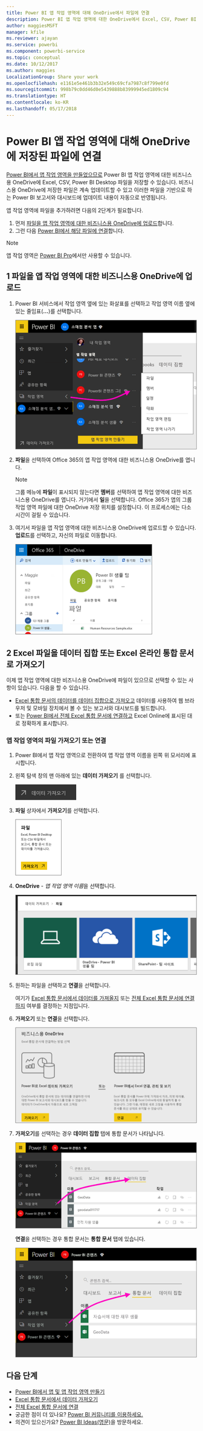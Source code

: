 ```yaml
---
title: Power BI 앱 작업 영역에 대해 OneDrive에서 파일에 연결
description: Power BI 앱 작업 영역에 대한 OneDrive에서 Excel, CSV, Power BI Desktop 파일을 저장하고 연결하는 방법에 대해 알아봅니다.
author: maggiesMSFT
manager: kfile
ms.reviewer: ajayan
ms.service: powerbi
ms.component: powerbi-service
ms.topic: conceptual
ms.date: 10/12/2017
ms.author: maggies
LocalizationGroup: Share your work
ms.openlocfilehash: e1161e5e461b3b32e549c69cfa7987c8f799e0fd
ms.sourcegitcommit: 998b79c0dd46d0e5439888b83999945ed1809c94
ms.translationtype: HT
ms.contentlocale: ko-KR
ms.lasthandoff: 05/17/2018
---
```

# <a name="connect-to-files-stored-in-onedrive-for-your-power-bi-app-workspace"></a>Power BI 앱 작업 영역에 대해 OneDrive에 저장된 파일에 연결
[Power BI에서 앱 작업 영역을 만들었으므로](service-create-distribute-apps.md) Power BI 앱 작업 영역에 대한 비즈니스용 OneDrive에 Excel, CSV, Power BI Desktop 파일을 저장할 수 있습니다. 비즈니스용 OneDrive에 저장한 파일은 계속 업데이트할 수 있고 이러한 파일을 기반으로 하는 Power BI 보고서와 대시보드에 업데이트 내용이 자동으로 반영됩니다. 

앱 작업 영역에 파일을 추가하려면 다음의 2단계가 필요합니다. 

1. 먼저 [파일을 앱 작업 영역에 대한 비즈니스용 OneDrive에 업로드](service-connect-to-files-in-app-workspace-onedrive-for-business.md#1-upload-files-to-the-onedrive-for-business-for-your-app-workspace)합니다.
2. 그런 다음 [Power BI에서 해당 파일에 연결](service-connect-to-files-in-app-workspace-onedrive-for-business.md#2-import-excel-files-as-datasets-or-as-excel-online-workbooks)합니다.

> [!NOTE]
> 앱 작업 영역은 [Power BI Pro](service-free-vs-pro.md)에서만 사용할 수 있습니다.
> 
> 

## <a name="1-upload-files-to-the-onedrive-for-business-for-your-app-workspace"></a>1 파일을 앱 작업 영역에 대한 비즈니스용 OneDrive에 업로드
1. Power BI 서비스에서 작업 영역 옆에 있는 화살표를 선택하고 작업 영역 이름 옆에 있는 줄임표(**...**)를 선택합니다. 
   
   ![](media/service-connect-to-files-in-app-workspace-onedrive-for-business/power-bi-app-ellipsis.png)
2. **파일**을 선택하여 Office 365의 앱 작업 영역에 대한 비즈니스용 OneDrive를 엽니다.
   
   > [!NOTE]
   > 그룹 메뉴에 **파일**이 표시되지 않는다면 **멤버**를 선택하여 앱 작업 영역에 대한 비즈니스용 OneDrive를 엽니다. 거기에서 **일**을 선택합니다. Office 365가 앱의 그룹 작업 영역 파일에 대한 OneDrive 저장 위치를 설정합니다. 이 프로세스에는 다소 시간이 걸릴 수 있습니다. 
   > 
   > 
3. 여기서 파일을 앱 작업 영역에 대한 비즈니스용 OneDrive에 업로드할 수 있습니다. **업로드**를 선택하고, 자신의 파일로 이동합니다.
   
   ![](media/service-connect-to-files-in-app-workspace-onedrive-for-business/pbi_grpfilesonedrive.png)

## <a name="2-import-excel-files-as-datasets-or-as-excel-online-workbooks"></a>2 Excel 파일을 데이터 집합 또는 Excel 온라인 통합 문서로 가져오기
이제 앱 작업 영역에 대한 비즈니스용 OneDrive에 파일이 있으므로 선택할 수 있는 사항이 있습니다. 다음을 할 수 있습니다. 

* [Excel 통합 문서의 데이터를 데이터 집합으로 가져오고](service-get-data-from-files.md) 데이터를 사용하여 웹 브라우저 및 모바일 장치에서 볼 수 있는 보고서와 대시보드를 빌드합니다.
* 또는 [Power BI에서 전체 Excel 통합 문서에 연결하고](service-excel-workbook-files.md) Excel Online에 표시된 대로 정확하게 표시합니다.

### <a name="import-or-connect-to-the-files-in-your-app-workspace"></a>앱 작업 영역의 파일 가져오기 또는 연결
1. Power BI에서 앱 작업 영역으로 전환하여 앱 작업 영역 이름을 왼쪽 위 모서리에 표시합니다. 
2. 왼쪽 탐색 창의 맨 아래에 있는 **데이터 가져오기** 를 선택합니다. 
   
   ![](media/service-connect-to-files-in-app-workspace-onedrive-for-business/power-bi-app-get-data-button.png)
3. **파일** 상자에서 **가져오기**를 선택합니다.
   
   ![](media/service-connect-to-files-in-app-workspace-onedrive-for-business/pbi_getfiles.png)
4. **OneDrive** - *앱 작업 영역 이름*을 선택합니다.
   
    ![](media/service-connect-to-files-in-app-workspace-onedrive-for-business/pbi_grp_one_drive_shrpt.png)
5. 원하는 파일을 선택하고 **연결**을 선택합니다.
   
    여기가 [Excel 통합 문서에서 데이터를 가져올지](service-get-data-from-files.md) 또는 [전체 Excel 통합 문서에 연결하지](service-excel-workbook-files.md) 여부를 결정하는 지점입니다.
6. **가져오기** 또는 **연결**을 선택합니다.
   
    ![](media/service-connect-to-files-in-app-workspace-onedrive-for-business/pbi_importexceldataorwholecrop.png)
7. **가져오기**를 선택하는 경우 **데이터 집합** 탭에 통합 문서가 나타납니다. 
   
    ![](media/service-connect-to-files-in-app-workspace-onedrive-for-business/power-bi-app-excel-file-import.png)
   
    **연결**을 선택하는 경우 통합 문서는 **통합 문서** 탭에 있습니다.
   
    ![](media/service-connect-to-files-in-app-workspace-onedrive-for-business/power-bi-app-excel-file-connect.png)

## <a name="next-steps"></a>다음 단계
* [Power BI에서 앱 및 앱 작업 영역 만들기](service-create-distribute-apps.md)
* [Excel 통합 문서에서 데이터 가져오기](service-get-data-from-files.md)
* [전체 Excel 통합 문서에 연결](service-excel-workbook-files.md)
* 궁금한 점이 더 있나요? [Power BI 커뮤니티를 이용하세요.](http://community.powerbi.com/)
* 의견이 있으신가요? [Power BI Ideas(영문)](https://ideas.powerbi.com/forums/265200-power-bi)을 방문하세요.

